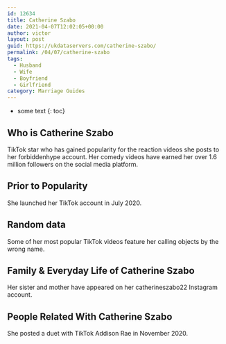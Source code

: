 ```yaml
---
id: 12634
title: Catherine Szabo
date: 2021-04-07T12:02:05+00:00
author: victor
layout: post
guid: https://ukdataservers.com/catherine-szabo/
permalink: /04/07/catherine-szabo
tags:
  - Husband
  - Wife
  - Boyfriend
  - Girlfriend
category: Marriage Guides
---
```


* some text
{: toc}


## Who is Catherine Szabo



TikTok star who has gained popularity for the reaction videos she posts to her forbiddenhype account. Her comedy videos have earned her over 1.6 million followers on the social media platform. 

                
                
                
## Prior to Popularity



She launched her TikTok account in July 2020. 

                
                
                
## Random data



Some of her most popular TikTok videos feature her calling objects by the wrong name. 

                
                
                
## Family & Everyday Life of Catherine Szabo



Her sister and mother have appeared on her catherineszabo22 Instagram account. 

                
                
                
## People Related With Catherine Szabo



She posted a duet with TikTok Addison Rae in November 2020. 

                
              
            
          
          
          